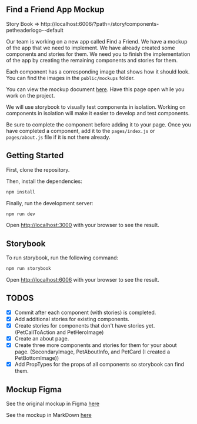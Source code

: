 ## Find a Friend App Mockup

Story Book => http://localhost:6006/?path=/story/components-petheaderlogo--default 

Our team is working on a new app called Find a Friend. We have a mockup of the app that we need to implement. We have already created some components and stories for them. We need you to finish the implementation of the app by creating the remaining components and stories for them.

Each component has a corresponding image that shows how it should look. You can find the images in the `public/mockups` folder.

You can view the mockup document [here](public/mockups/README.md). Have this page open while you work on the project.

We will use storybook to visually test components in isolation. Working on components in isolation will make it easier to develop and test components.

Be sure to complete the component before adding it to your page. Once you have completed a component, add it to the `pages/index.js` or `pages/about.js` file if it is not there already.

## Getting Started

First, clone the repository.

Then, install the dependencies:

```bash
npm install
```

Finally, run the development server:

```bash
npm run dev
```

Open [http://localhost:3000](http://localhost:3000) with your browser to see the result.

## Storybook

To run storybook, run the following command:

```bash
npm run storybook
```

Open [http://localhost:6006](http://localhost:6006) with your browser to see the result.

## TODOS

- [x] Commit after each component (with stories) is completed.
- [x] Add additional stories for existing components.
- [x] Create stories for components that don't have stories yet. (PetCallToAction and PetHeroImage)
- [x] Create an about page.
- [x] Create three more components and stories for them for your about page. (SecondaryImage, PetAboutInfo, and PetCard (I created a PetBottomImage))
- [x] Add PropTypes for the props of all components so storybook can find them.

## Mockup Figma

See the original mockup in Figma [here](https://www.figma.com/community/file/1220006040435238030/find-a-friend-app)

See the mockup in MarkDown [here](public/mockups/README.md)
